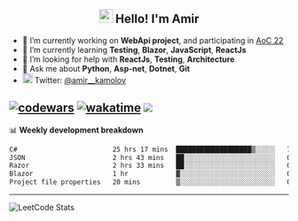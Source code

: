 <h2 align="center"><img src="https://media.giphy.com/media/hvRJCLFzcasrR4ia7z/giphy.gif" width="25px"> Hello! I'm Amir</h2>

- 🔭 I’m currently working on **WebApi project**, and participating in [AoC 22](https://adventofcode.com/)
- 🌱 I’m currently learning **Testing**, **Blazor**, **JavaScript**, **ReactJs**
- 🤔 I’m looking for help with **ReactJs**, **Testing**, **Architecture**
- 💬 Ask me about **Python**, **Asp-net**, **Dotnet**, **Git**
- <img alt="Amir Kamolov | Twitter" width="18px" src="https://raw.githubusercontent.com/peterthehan/peterthehan/master/assets/twitter.svg" /> Twitter: [@amir__kamolov](https://twitter.com/amir__kamolov)

[![codewars](https://www.codewars.com/users/Kamolov%20Amir/badges/micro)](https://www.codewars.com/users/Kamolov%20Amir)
[![wakatime](https://wakatime.com/badge/user/12da36de-2fca-4ef2-bb44-ec10c4750b61.svg)](https://wakatime.com/@12da36de-2fca-4ef2-bb44-ec10c4750b61)
![](https://komarev.com/ghpvc/?username=Amir0715&style=flat-square)
---

📊 **Weekly development breakdown**
<!--START_SECTION:waka-->

```txt
C#                        25 hrs 17 mins  ███████████████████▒░░░░░   77.08 %
JSON                      2 hrs 43 mins   ██░░░░░░░░░░░░░░░░░░░░░░░   08.31 %
Razor                     2 hrs 33 mins   ██░░░░░░░░░░░░░░░░░░░░░░░   07.81 %
Blazor                    1 hr            ▓░░░░░░░░░░░░░░░░░░░░░░░░   03.09 %
Project file properties   20 mins         ▒░░░░░░░░░░░░░░░░░░░░░░░░   01.02 %
```

<!--END_SECTION:waka-->

---

![LeetCode Stats](https://leetcard.jacoblin.cool/Amir0715?theme=dark&font=Noto%20Sans%20Mono&ext=heatmap)
